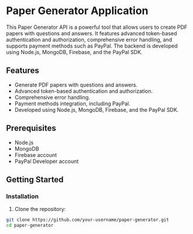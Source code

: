 # Paper Generator Application

This Paper Generator API is a powerful tool that allows users to create PDF papers with questions and answers. It features advanced token-based authentication and authorization, comprehensive error handling, and supports payment methods such as PayPal. The backend is developed using Node.js, MongoDB, Firebase, and the PayPal SDK.

## Features

- Generate PDF papers with questions and answers.
- Advanced token-based authentication and authorization.
- Comprehensive error handling.
- Payment methods integration, including PayPal.
- Developed using Node.js, MongoDB, Firebase, and the PayPal SDK.

## Prerequisites

- Node.js
- MongoDB
- Firebase account
- PayPal Developer account

## Getting Started

### Installation

1. Clone the repository:

```bash
git clone https://github.com/your-username/paper-generator.git
cd paper-generator
